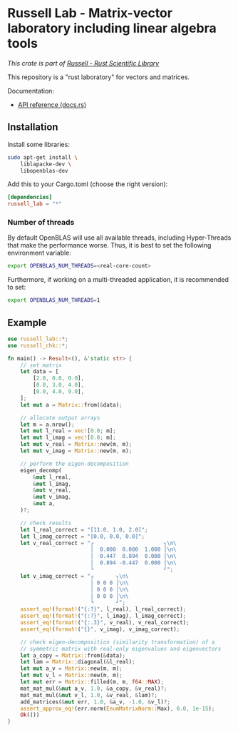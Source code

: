 # Russell Lab - Matrix-vector laboratory including linear algebra tools

_This crate is part of [Russell - Rust Scientific Library](https://github.com/cpmech/russell)_

This repository is a "rust laboratory" for vectors and matrices.

Documentation:

- [API reference (docs.rs)](https://docs.rs/russell_lab)

## Installation

Install some libraries:

```bash
sudo apt-get install \
    liblapacke-dev \
    libopenblas-dev
```

Add this to your Cargo.toml (choose the right version):

```toml
[dependencies]
russell_lab = "*"
```

### Number of threads

By default OpenBLAS will use all available threads, including Hyper-Threads that make the performance worse. Thus, it is best to set the following environment variable:

```bash
export OPENBLAS_NUM_THREADS=<real-core-count>
```

Furthermore, if working on a multi-threaded application, it is recommended to set:

```bash
export OPENBLAS_NUM_THREADS=1
```

## Example

```rust
use russell_lab::*;
use russell_chk::*;

fn main() -> Result<(), &'static str> {
    // set matrix
    let data = [
        [2.0, 0.0, 0.0],
        [0.0, 3.0, 4.0],
        [0.0, 4.0, 9.0],
    ];
    let mut a = Matrix::from(&data);

    // allocate output arrays
    let m = a.nrow();
    let mut l_real = vec![0.0; m];
    let mut l_imag = vec![0.0; m];
    let mut v_real = Matrix::new(m, m);
    let mut v_imag = Matrix::new(m, m);

    // perform the eigen-decomposition
    eigen_decomp(
        &mut l_real,
        &mut l_imag,
        &mut v_real,
        &mut v_imag,
        &mut a,
    )?;

    // check results
    let l_real_correct = "[11.0, 1.0, 2.0]";
    let l_imag_correct = "[0.0, 0.0, 0.0]";
    let v_real_correct = "┌                      ┐\n\
                          │  0.000  0.000  1.000 │\n\
                          │  0.447  0.894  0.000 │\n\
                          │  0.894 -0.447  0.000 │\n\
                          └                      ┘";
    let v_imag_correct = "┌       ┐\n\
                          │ 0 0 0 │\n\
                          │ 0 0 0 │\n\
                          │ 0 0 0 │\n\
                          └       ┘";
    assert_eq!(format!("{:?}", l_real), l_real_correct);
    assert_eq!(format!("{:?}", l_imag), l_imag_correct);
    assert_eq!(format!("{:.3}", v_real), v_real_correct);
    assert_eq!(format!("{}", v_imag), v_imag_correct);

    // check eigen-decomposition (similarity transformation) of a
    // symmetric matrix with real-only eigenvalues and eigenvectors
    let a_copy = Matrix::from(&data);
    let lam = Matrix::diagonal(&l_real);
    let mut a_v = Matrix::new(m, m);
    let mut v_l = Matrix::new(m, m);
    let mut err = Matrix::filled(m, m, f64::MAX);
    mat_mat_mul(&mut a_v, 1.0, &a_copy, &v_real)?;
    mat_mat_mul(&mut v_l, 1.0, &v_real, &lam)?;
    add_matrices(&mut err, 1.0, &a_v, -1.0, &v_l)?;
    assert_approx_eq!(err.norm(EnumMatrixNorm::Max), 0.0, 1e-15);
    Ok(())
}
```

